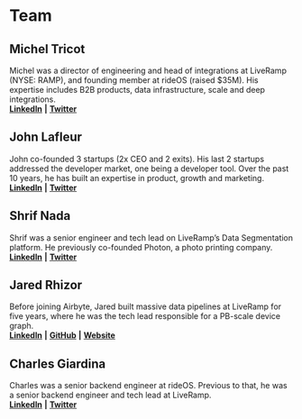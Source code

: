 # Team

## **Michel Tricot**

Michel was a director of engineering and head of integrations at LiveRamp \(NYSE: RAMP\), and founding member at rideOS \(raised $35M\). His expertise includes B2B products, data infrastructure, scale and deep integrations.  
[**LinkedIn**](https://www.linkedin.com/in/micheltricot/) **\|** [**Twitter**](https://twitter.com/MichelTricot)

## **John Lafleur**

John co-founded 3 startups \(2x CEO and 2 exits\). His last 2 startups addressed the developer market, one being a developer tool. Over the past 10 years, he has built an expertise in product, growth and marketing.  
[**LinkedIn**](https://www.linkedin.com/in/jeanhenrilafleur/) **\|** [**Twitter**](https://twitter.com/JeanLafleur)

## **Shrif Nada**

Shrif was a senior engineer and tech lead on LiveRamp’s Data Segmentation platform. He previously co-founded Photon, a photo printing company.  
[**LinkedIn**](https://www.linkedin.com/in/shrif/) **\|** [**Twitter**](https://twitter.com/sheriffnothing)

## **Jared Rhizor**

Before joining Airbyte, Jared built massive data pipelines at LiveRamp for five years, where he was the tech lead responsible for a PB-scale device graph.  
[**LinkedIn**](https://www.linkedin.com/in/jrhizor/) **\|** [**GitHub**](https://github.com/jrhizor) **\|** [**Website**](https://jrhizor.dev)

## **Charles Giardina**

Charles was a senior backend engineer at rideOS. Previous to that, he was a senior backend engineer and tech lead at LiveRamp.  
[**LinkedIn**](https://www.linkedin.com/in/cgardens/) **\|** [**Twitter**](https://twitter.com/charlesgardens)

